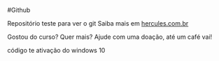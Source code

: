 #Github

Repositório teste para ver o git
Saiba mais em [hercules.com.br](http://udemy.com)

Gostou do curso? Quer mais? Ajude com uma doação, até um café vai!

código te ativação do windows 10
